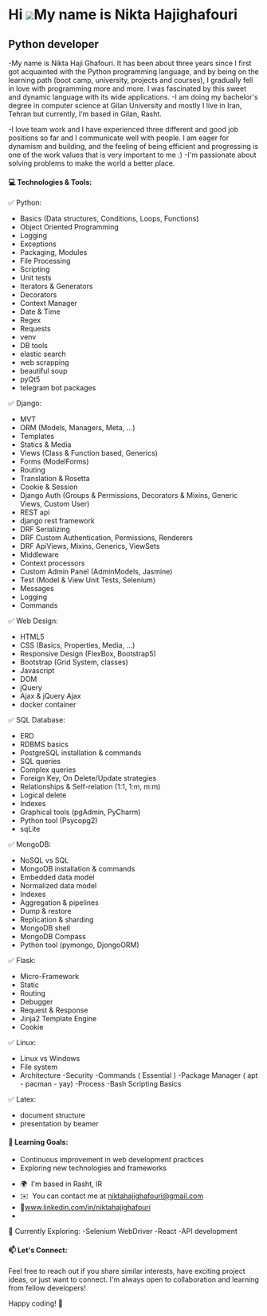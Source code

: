 Hi ![](https://user-images.githubusercontent.com/18350557/176309783-0785949b-9127-417c-8b55-ab5a4333674e.gif)My name is Nikta Hajighafouri
==========================================================================================================================================

Python developer
----------------

-My name is Nikta Haji Ghafouri. It has been about three years since I first got acquainted with the Python programming language, and by being on the learning path (boot camp, university, projects and courses), I gradually fell in love with programming more and more. I was fascinated by this sweet and dynamic language with its wide applications.
-I am doing my bachelor's degree in computer science at Gilan University and mostly I live in Iran, Tehran but currently, I’m based in Gilan, Rasht.

-I love team work and I have experienced three different and good job positions so far and I communicate well with people.
I am eager for dynamism and building, and the feeling of being efficient and progressing is one of the work values ​​that is very important to me :)
-I'm passionate about solving problems to make the world a better place.


#### 💻 Technologies & Tools:

✅ Python:
- Basics (Data structures, Conditions, Loops, Functions) 
- Object Oriented Programming
- Logging
- Exceptions
- Packaging, Modules
- File Processing
- Scripting
- Unit tests
- Iterators & Generators
- Decorators
- Context Manager
- Date & Time
- Regex
- Requests
- venv
- DB tools
- elastic search
- web scrapping
- beautiful soup
- pyQt5
- telegram bot packages 

✅ Django:
- MVT
- ORM (Models, Managers, Meta, ...)
- Templates
- Statics & Media
- Views (Class & Function based, Generics)
- Forms (ModelForms)
- Routing
- Translation & Rosetta
- Cookie & Session
- Django Auth (Groups & Permissions, Decorators & Mixins, Generic Views, Custom User)
- REST api
- django rest framework
- DRF Serializing
- DRF Custom Authentication, Permissions, Renderers
- DRF ApiViews, Mixins, Generics, ViewSets
- Middleware
- Context processors
- Custom Admin Panel (AdminModels, Jasmine) 
- Test (Model & View Unit Tests, Selenium)
- Messages
- Logging
- Commands


✅ Web Design:
- HTML5
- CSS (Basics, Properties, Media, ...)
- Responsive Design (FlexBox, Bootstrap5)
- Bootstrap (Grid System, classes)
- Javascript
- DOM
- jQuery
- Ajax & jQuery Ajax
- docker container 


✅ SQL Database:
- ERD
- RDBMS basics
- PostgreSQL installation & commands
- SQL queries
- Complex queries
- Foreign Key, On Delete/Update strategies
- Relationships & Self-relation (1:1, 1:m, m:m)
- Logical delete
- Indexes
- Graphical tools (pgAdmin, PyCharm)
- Python tool (Psycopg2)
- sqLite


✅ MongoDB:
- NoSQL vs SQL
- MongoDB installation & commands
- Embedded data model
- Normalized data model
- Indexes
- Aggregation & pipelines
- Dump & restore
- Replication & sharding
- MongoDB shell
- MongoDB Compass
- Python tool (pymongo, DjongoORM)


✅ Flask:
- Micro-Framework
- Static
- Routing
- Debugger
- Request & Response
- Jinja2 Template Engine
- Cookie


✅ Linux:

- Linux vs Windows
- File system
- Architecture
-Security
-Commands ( Essential )
-Package Manager ( apt - pacman - yay)
-Process
-Bash Scripting Basics

✅ Latex:
- document structure 
- presentation by beamer

#### 🌱 Learning Goals:
- Continuous improvement in web development practices
- Exploring new technologies and frameworks

*   🌍  I'm based in Rasht, IR
*   ✉️  You can contact me at [niktahajighafouri@gmail.com](mailto:niktahajighafouri@gmail.com)
*   🔗www.linkedin.com/in/niktahajighafouri
*   
🚀 Currently Exploring:
-Selenium WebDriver
-React
-API development

#### 📫 Let's Connect:
Feel free to reach out if you share similar interests, have exciting project ideas, or just want to connect. I'm always open to collaboration and learning from fellow developers!

Happy coding! 🚀
